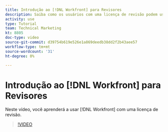 ```yaml
---
title: Introdução ao [!DNL Workfront] para Revisores
description: Saiba como os usuários com uma licença de revisão podem usar o [!DNL  Workfront].
activity: use
type: Tutorial
team: Technical Marketing
kt: 8805
doc-type: video
source-git-commit: d39754b619e526e1a869deedb38dd2f2b43aee57
workflow-type: tm+mt
source-wordcount: '31'
ht-degree: 0%

---
```


# Introdução ao [!DNL Workfront] para Revisores

Neste vídeo, você aprenderá a usar [!DNL  Workfront] com uma licença de revisão.

>[!VIDEO](https://video.tv.adobe.com/v/335106/?quality=12)
